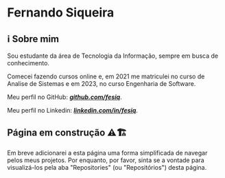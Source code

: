 # Fernando Siqueira

## ℹ Sobre mim

Sou estudante da área de Tecnologia da Informação, sempre em busca de conhecimento.

Comecei fazendo cursos online e, em 2021 me matriculei no curso de Analise de Sistemas e em 2023, no curso Engenharia de Software.

Meu perfil no GitHub: ***[github.com/fesiq](https://github.com/fesiq?tab=repositories)***.

Meu perfil no Linkedin: ***[linkedin.com/in/fesiq](https://www.linkedin.com/in/fesiq/)***.

## Página em construção ⚠🏗

Em breve adicionarei a esta página uma forma simplificada de navegar pelos meus projetos. Por enquanto, por favor, sinta se a vontade para visualizá-los pela aba "Repositories" (ou "Repositórios") desta página.
